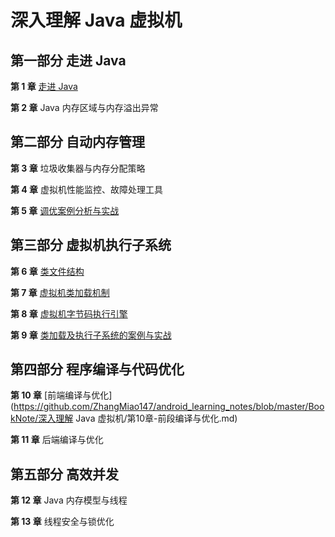 # 深入理解 Java 虚拟机

## 第一部分 走进 Java

**第 1 章** [走进 Java](https://github.com/ZhangMiao147/android_learning_notes/blob/master/BookNote/%E6%B7%B1%E5%85%A5%E7%90%86%E8%A7%A3%20Java%20%E8%99%9A%E6%8B%9F%E6%9C%BA/%E7%AC%AC1%E7%AB%A0-%E8%B5%B0%E8%BF%9BJava.md)

**第 2 章** Java 内存区域与内存溢出异常

## 第二部分 自动内存管理

**第 3 章** 垃圾收集器与内存分配策略

**第 4 章** 虚拟机性能监控、故障处理工具

**第 5 章** [调优案例分析与实战](https://github.com/ZhangMiao147/android_learning_notes/blob/master/BookNote/深入理解%20Java%20虚拟机/第5章-调优案例分析与实战.md)

## 第三部分 虚拟机执行子系统

**第 6 章** [类文件结构](https://github.com/ZhangMiao147/android_learning_notes/blob/master/BookNote/深入理解%20Java%20虚拟机/第6章-类文件结构.md)

**第 7 章** [虚拟机类加载机制](https://github.com/ZhangMiao147/android_learning_notes/blob/master/BookNote/深入理解%20Java%20虚拟机/第7章-虚拟机类加载机制.md)

**第 8 章** [虚拟机字节码执行引擎](https://github.com/ZhangMiao147/android_learning_notes/blob/master/BookNote/深入理解%20Java%20虚拟机/第8章-虚拟机字节码执行引擎.md)

**第 9 章** [类加载及执行子系统的案例与实战](https://github.com/ZhangMiao147/android_learning_notes/blob/master/BookNote/深入理解%20Java%20虚拟机/第9章-类加载及执行子系统的案例与实战.md)

## 第四部分 程序编译与代码优化

**第 10 章** [前端编译与优化](https://github.com/ZhangMiao147/android_learning_notes/blob/master/BookNote/深入理解 Java 虚拟机/第10章-前段编译与优化.md)

**第 11 章** 后端编译与优化

## 第五部分 高效并发

**第 12 章** Java 内存模型与线程

**第 13 章** 线程安全与锁优化